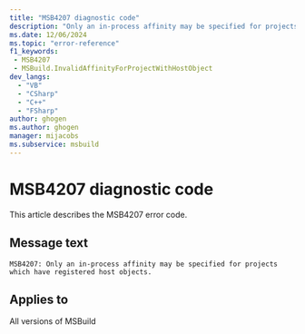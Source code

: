 ```yaml
---
title: "MSB4207 diagnostic code"
description: "Only an in-process affinity may be specified for projects which have registered host objects."
ms.date: 12/06/2024
ms.topic: "error-reference"
f1_keywords:
 - MSB4207
 - MSBuild.InvalidAffinityForProjectWithHostObject
dev_langs:
  - "VB"
  - "CSharp"
  - "C++"
  - "FSharp"
author: ghogen
ms.author: ghogen
manager: mijacobs
ms.subservice: msbuild
---
```


# MSB4207 diagnostic code

<!-- :::ErrorDefinitionDescription::: -->
<!-- :::editable-content name="introDescription"::: -->
This article describes the MSB4207 error code.
<!-- :::editable-content-end::: -->

## Message text

```output
MSB4207: Only an in-process affinity may be specified for projects which have registered host objects.
```

<!-- :::editable-content name="postOutputDescription"::: -->
<!--
{StrBegin="MSB4207: "}
-->
<!-- :::editable-content-end::: -->
<!-- :::ErrorDefinitionDescription-end::: -->

## Applies to

All versions of MSBuild
